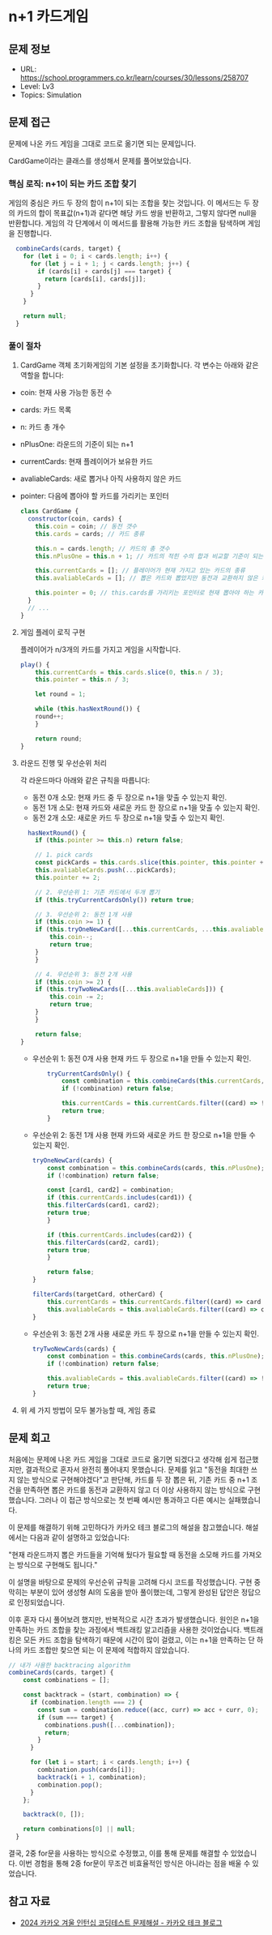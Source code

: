# n+1 카드게임

## 문제 정보

- URL: https://school.programmers.co.kr/learn/courses/30/lessons/258707
- Level: Lv3
- Topics: Simulation

## 문제 접근

문제에 나온 카드 게임을 그대로 코드로 옮기면 되는 문제입니다.

CardGame이라는 클래스를 생성해서 문제를 풀어보았습니다.

### 핵심 로직: n+1이 되는 카드 조합 찾기

게임의 중심은 카드 두 장의 합이 n+1이 되는 조합을 찾는 것입니다. 이 메서드는 두 장의 카드의 합이 목표값(n+1)과 같다면 해당 카드 쌍을 반환하고, 그렇지 않다면 null을 반환합니다. 게임의 각 단계에서 이 메서드를 활용해 가능한 카드 조합을 탐색하며 게임을 진행합니다.

```javascript
  combineCards(cards, target) {
    for (let i = 0; i < cards.length; i++) {
      for (let j = i + 1; j < cards.length; j++) {
        if (cards[i] + cards[j] === target) {
          return [cards[i], cards[j]];
        }
      }
    }

    return null;
  }
```

### 풀이 절차

1. CardGame 객체 초기화게임의 기본 설정을 초기화합니다. 각 변수는 아래와 같은 역할을 합니다:

- coin: 현재 사용 가능한 동전 수
- cards: 카드 목록
- n: 카드 총 개수
- nPlusOne: 라운드의 기준이 되는 n+1
- currentCards: 현재 플레이어가 보유한 카드
- avaliableCards: 새로 뽑거나 아직 사용하지 않은 카드
- pointer: 다음에 뽑아야 할 카드를 가리키는 포인터

  ```javascript
  class CardGame {
    constructor(coin, cards) {
      this.coin = coin; // 동전 갯수
      this.cards = cards; // 카드 종류

      this.n = cards.length; // 카드의 총 갯수
      this.nPlusOne = this.n + 1; // 카드의 적힌 수의 합과 비교할 기준이 되는 수 n+1

      this.currentCards = []; // 플레이어가 현재 가지고 있는 카드의 종류
      this.avaliableCards = []; // 뽑은 카드와 뽑았지만 동전과 교환하지 않은 카드의 종류

      this.pointer = 0; // this.cards를 가리키는 포인터로 현재 뽑아야 하는 카드를 가리킴
    }
    // ...
  }
  ```

2. 게임 플레이 로직 구현

   플레이어가 n/3개의 카드를 가지고 게임을 시작합니다.

   ```javascript
   play() {
       this.currentCards = this.cards.slice(0, this.n / 3);
       this.pointer = this.n / 3;

       let round = 1;

       while (this.hasNextRound()) {
       round++;
       }

       return round;
   }
   ```

3. 라운드 진행 및 우선순위 처리

   각 라운드마다 아래와 같은 규칙을 따릅니다:

   - 동전 0개 소모: 현재 카드 중 두 장으로 n+1을 맞출 수 있는지 확인.
   - 동전 1개 소모: 현재 카드와 새로운 카드 한 장으로 n+1을 맞출 수 있는지 확인.
   - 동전 2개 소모: 새로운 카드 두 장으로 n+1을 맞출 수 있는지 확인.

   ```javascript
     hasNextRound() {
       if (this.pointer >= this.n) return false;

       // 1. pick cards
       const pickCards = this.cards.slice(this.pointer, this.pointer + 2);
       this.avaliableCards.push(...pickCards);
       this.pointer += 2;

       // 2. 우선순위 1: 기존 카드에서 두개 뽑기
       if (this.tryCurrentCardsOnly()) return true;

       // 3. 우선순위 2: 동전 1개 사용
       if (this.coin >= 1) {
       if (this.tryOneNewCard([...this.currentCards, ...this.avaliableCards])) {
           this.coin--;
           return true;
       }
       }

       // 4. 우선순위 3: 동전 2개 사용
       if (this.coin >= 2) {
       if (this.tryTwoNewCards([...this.avaliableCards])) {
           this.coin -= 2;
           return true;
       }
       }

       return false;
   }
   ```

   - 우선순위 1: 동전 0개 사용 현재 카드 두 장으로 n+1을 만들 수 있는지 확인.

     ```javascript
         tryCurrentCardsOnly() {
             const combination = this.combineCards(this.currentCards, this.nPlusOne);
             if (!combination) return false;

             this.currentCards = this.currentCards.filter((card) => !combination.includes(card));
             return true;
         }
     ```

   - 우선순위 2: 동전 1개 사용 현재 카드와 새로운 카드 한 장으로 n+1을 만들 수 있는지 확인.

     ```javascript
     tryOneNewCard(cards) {
         const combination = this.combineCards(cards, this.nPlusOne);
         if (!combination) return false;

         const [card1, card2] = combination;
         if (this.currentCards.includes(card1)) {
         this.filterCards(card1, card2);
         return true;
         }

         if (this.currentCards.includes(card2)) {
         this.filterCards(card2, card1);
         return true;
         }

         return false;
     }

     filterCards(targetCard, otherCard) {
         this.currentCards = this.currentCards.filter((card) => card !== targetCard);
         this.avaliableCards = this.avaliableCards.filter((card) => card !== otherCard);
     }
     ```

   - 우선순위 3: 동전 2개 사용 새로운 카드 두 장으로 n+1을 만들 수 있는지 확인.

     ```javascript
     tryTwoNewCards(cards) {
         const combination = this.combineCards(cards, this.nPlusOne);
         if (!combination) return false;

         this.avaliableCards = this.avaliableCards.filter((card) => !combination.includes(card));
         return true;
     }
     ```

4. 위 세 가지 방법이 모두 불가능할 때, 게임 종료

## 문제 회고

처음에는 문제에 나온 카드 게임을 그대로 코드로 옮기면 되겠다고 생각해 쉽게 접근했지만, 결과적으로 혼자서 완전히 풀어내지 못했습니다. 문제를 읽고 "동전을 최대한 쓰지 않는 방식으로 구현해야겠다"고 판단해, 카드를 두 장 뽑은 뒤, 기존 카드 중 n+1 조건을 만족하면 뽑은 카드를 동전과 교환하지 않고 더 이상 사용하지 않는 방식으로 구현했습니다. 그러나 이 접근 방식으로는 첫 번째 예시만 통과하고 다른 예시는 실패했습니다.

이 문제를 해결하기 위해 고민하다가 카카오 테크 블로그의 해설을 참고했습니다. 해설에서는 다음과 같이 설명하고 있었습니다:

"현재 라운드까지 뽑은 카드들을 기억해 뒀다가 필요할 때 동전을 소모해 카드를 가져오는 방식으로 구현해도 됩니다."

이 설명을 바탕으로 문제의 우선순위 규칙을 고려해 다시 코드를 작성했습니다. 구현 중 막히는 부분이 있어 생성형 AI의 도움을 받아 풀이했는데, 그렇게 완성된 답안은 정답으로 인정되었습니다.

이후 혼자 다시 풀어보려 했지만, 반복적으로 시간 초과가 발생했습니다. 원인은 n+1을 만족하는 카드 조합을 찾는 과정에서 백트래킹 알고리즘을 사용한 것이었습니다. 백트래킹은 모든 카드 조합을 탐색하기 때문에 시간이 많이 걸렸고, 이는 n+1을 만족하는 단 하나의 카드 조합만 찾으면 되는 이 문제에 적합하지 않았습니다.

```javascript
// 내가 사용한 backtracing algorithm
combineCards(cards, target) {
    const combinations = [];

    const backtrack = (start, combination) => {
      if (combination.length === 2) {
        const sum = combination.reduce((acc, curr) => acc + curr, 0);
        if (sum === target) {
          combinations.push([...combination]);
          return;
        }
      }

      for (let i = start; i < cards.length; i++) {
        combination.push(cards[i]);
        backtrack(i + 1, combination);
        combination.pop();
      }
    };

    backtrack(0, []);

    return combinations[0] || null;
  }
```

결국, 2중 for문을 사용하는 방식으로 수정했고, 이를 통해 문제를 해결할 수 있었습니다. 이번 경험을 통해 2중 for문이 무조건 비효율적인 방식은 아니라는 점을 배울 수 있었습니다.

## 참고 자료

- [2024 카카오 겨울 인턴십 코딩테스트 문제해설 - 카카오 테크 블로그](https://tech.kakao.com/posts/610)
